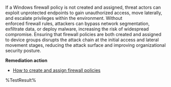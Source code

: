 If a Windows firewall policy is not created and assigned, threat actors can exploit unprotected endpoints to gain unauthorized access, move laterally, and escalate privileges within the environment. Without enforced firewall rules, attackers can bypass network segmentation, exfiltrate data, or deploy malware, increasing the risk of widespread compromise. Ensuring that firewall policies are both created and assigned to device groups disrupts the attack chain at the initial access and lateral movement stages, reducing the attack surface and improving organizational security posture. 

**Remediation action**

- [How to create and assign firewall policies](https://learn.microsoft.com/mem/intune/protect/endpoint-security-firewall-policy)

<!--- Results --->
%TestResult%
